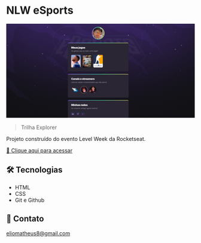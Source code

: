 # NLW eSports

![preview](./.github/preview.png)

> Trilha Explorer

Projeto construído do evento Level Week da Rocketseat.

[🔗 Clique aqui para acessar](https://eliomatheus.github.io/NLW/)




## 🛠️ Tecnologias 

- HTML
- CSS
- Git e Github

## 💛 Contato

eliomatheus8@gmail.com